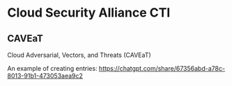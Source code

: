 # Cloud Security Alliance CTI

## CAVEaT

Cloud Adversarial, Vectors, and Threats (CAVEaT)

An example of creating entries: https://chatgpt.com/share/67356abd-a78c-8013-91b1-473053aea9c2

